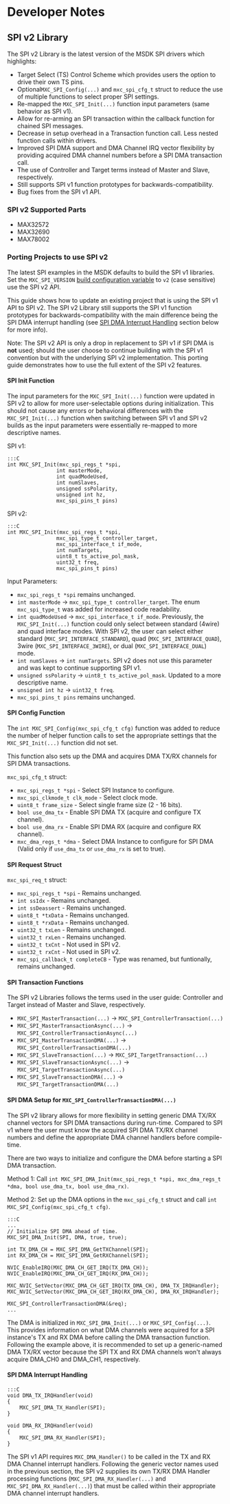 # Developer Notes

## SPI v2 Library

The SPI v2 Library is the latest version of the MSDK SPI drivers which highlights:

- Target Select (TS) Control Scheme which provides users the option to drive their own TS pins.
- Optional`MXC_SPI_Config(...)` and `mxc_spi_cfg_t` struct to reduce the use of multiple functions to select proper SPI settings.
- Re-mapped the `MXC_SPI_Init(...)` function input parameters (same behavior as SPI v1).
- Allow for re-arming an SPI transaction within the callback function for chained SPI messages.
- Decrease in setup overhead in a Transaction function call. Less nested function calls within drivers.
- Improved SPI DMA support and DMA Channel IRQ vector flexibility by providing acquired DMA channel numbers before a SPI DMA transaction call.
- The use of Controller and Target terms instead of Master and Slave, respectively.
- Still supports SPI v1 function prototypes for backwards-compatibility.
- Bug fixes from the SPI v1 API.

### SPI v2 Supported Parts

- MAX32572
- MAX32690
- MAX78002

### Porting Projects to use SPI v2

The latest SPI examples in the MSDK defaults to build the SPI v1 libraries. Set the `MXC_SPI_VERSION` [build configuration variable](#build-configuration-variables) to `v2` (case sensitive) use the SPI v2 API.

This guide shows how to update an existing project that is using the SPI v1 API to SPI v2. The SPI v2 Library still supports the SPI v1 function prototypes for backwards-compatibility with the main difference being the SPI DMA interrupt handling (see [SPI DMA Interrupt Handling](#spi-dma-interrupt-handling) section below for more info).

Note: The SPI v2 API is only a drop in replacement to SPI v1 if SPI DMA is **not** used; should the user choose to continue building with the SPI v1 convention but with the underlying SPI v2 implementation. This porting guide demonstrates how to use the full extent of the SPI v2 features.

#### SPI Init Function

The input parameters for the `MXC_SPI_Init(...)` function were updated in SPI v2 to allow for more user-selectable options during initialization. This should not cause any errors or behavioral differences with the `MXC_SPI_Init(...)` function when switching between SPI v1 and SPI v2 builds as the input parameters were essentially re-mapped to more descriptive names.

SPI v1:

    :::C
    int MXC_SPI_Init(mxc_spi_regs_t *spi,
                    int masterMode,
                    int quadModeUsed,
                    int numSlaves,
                    unsigned ssPolarity,
                    unsigned int hz,
                    mxc_spi_pins_t pins)

SPI v2:

    :::C
    int MXC_SPI_Init(mxc_spi_regs_t *spi,
                    mxc_spi_type_t controller_target,
                    mxc_spi_interface_t if_mode,
                    int numTargets,
                    uint8_t ts_active_pol_mask,
                    uint32_t freq,
                    mxc_spi_pins_t pins)

Input Parameters:

- `mxc_spi_regs_t *spi` remains unchanged.
- `int masterMode` -> `mxc_spi_type_t controller_target`. The enum `mxc_spi_type_t` was added for increased code readability.
- `int quadModeUsed` -> `mxc_spi_interface_t if_mode`. Previously, the `MXC_SPI_Init(...)` function could only select between standard (4wire) and quad interface modes. With SPI v2, the user can select either standard (`MXC_SPI_INTERFACE_STANDARD`), quad (`MXC_SPI_INTERFACE_QUAD`), 3wire (`MXC_SPI_INTERFACE_3WIRE`), or dual (`MXC_SPI_INTERFACE_DUAL`) mode.
- `int numSlaves` -> `int numTargets`. SPI v2 does not use this parameter and was kept to continue supporting SPI v1.
- `unsigned ssPolarity` -> `uint8_t ts_active_pol_mask`. Updated to a more descriptive name.
- `unsigned int hz` -> `uint32_t freq`.
- `mxc_spi_pins_t pins` remains unchanged.

#### SPI Config Function

The `int MXC_SPI_Config(mxc_spi_cfg_t cfg)` function was added to reduce the number of helper function calls to set the appropriate settings that the `MXC_SPI_Init(...)` function did not set.

This function also sets up the DMA and acquires DMA TX/RX channels for SPI DMA transactions.

`mxc_spi_cfg_t` struct:

- `mxc_spi_regs_t *spi` - Select SPI Instance to configure.
- `mxc_spi_clkmode_t clk_mode` - Select clock mode.
- `uint8_t frame_size` - Select single frame size (2 - 16 bits).
- `bool use_dma_tx` - Enable SPI DMA TX (acquire and configure TX channel).
- `bool use_dma_rx` - Enable SPI DMA RX (acquire and configure RX channel).
- `mxc_dma_regs_t *dma` - Select DMA Instance to configure for SPI DMA (Valid only if `use_dma_tx` or `use_dma_rx` is set to true).

#### SPI Request Struct

`mxc_spi_req_t` struct:

- `mxc_spi_regs_t *spi` - Remains unchanged.
- `int ssIdx` - Remains unchanged.
- `int ssDeassert` - Remains unchanged.
- `uint8_t *txData` - Remains unchanged.
- `uint8_t *rxData` - Remains unchanged.
- `uint32_t txLen` - Remains unchanged.
- `uint32_t rxLen` - Remains unchanged.
- `uint32_t txCnt` - Not used in SPI v2.
- `uint32_t rxCnt` - Not used in SPI v2.
- `mxc_spi_callback_t completeCB` - Type was renamed, but funtionally, remains unchanged.

#### SPI Transaction Functions

The SPI v2 Libraries follows the terms used in the user guide: Controller and Target instead of Master and Slave, respectively.

- `MXC_SPI_MasterTransaction(...)`        -> `MXC_SPI_ControllerTransaction(...)`
- `MXC_SPI_MasterTransactionAsync(...)`   -> `MXC_SPI_ControllerTransactionAsync(...)`
- `MXC_SPI_MasterTransactionDMA(...)`     -> `MXC_SPI_ControllerTransactionDMA(...)`
- `MXC_SPI_SlaveTransaction(...)`         -> `MXC_SPI_TargetTransaction(...)`
- `MXC_SPI_SlaveTransactionAsync(...)`    -> `MXC_SPI_TargetTransactionAsync(...)`
- `MXC_SPI_SlaveTransactionDMA(...)`      -> `MXC_SPI_TargetTransactionDMA(...)`

#### SPI DMA Setup for `MXC_SPI_ControllerTransactionDMA(...)`

The SPI v2 library allows for more flexibility in setting generic DMA TX/RX channel vectors for SPI DMA transactions during run-time. Compared to SPI v1 where the user must know the acquired SPI DMA TX/RX channel numbers and define the appropriate DMA channel handlers before compile-time.

There are two ways to initialize and configure the DMA before starting a SPI DMA transaction.

Method 1: Call `int MXC_SPI_DMA_Init(mxc_spi_regs_t *spi, mxc_dma_regs_t *dma, bool use_dma_tx, bool use_dma_rx)`.

Method 2: Set up the DMA options in the `mxc_spi_cfg_t` struct and call `int MXC_SPI_Config(mxc_spi_cfg_t cfg)`.

    :::C
    ...
    // Initialize SPI DMA ahead of time.
    MXC_SPI_DMA_Init(SPI, DMA, true, true);

    int TX_DMA_CH = MXC_SPI_DMA_GetTXChannel(SPI);
    int RX_DMA_CH = MXC_SPI_DMA_GetRXChannel(SPI);

    NVIC_EnableIRQ(MXC_DMA_CH_GET_IRQ(TX_DMA_CH));
    NVIC_EnableIRQ(MXC_DMA_CH_GET_IRQ(RX_DMA_CH));

    MXC_NVIC_SetVector(MXC_DMA_CH_GET_IRQ(TX_DMA_CH), DMA_TX_IRQHandler);
    MXC_NVIC_SetVector(MXC_DMA_CH_GET_IRQ(RX_DMA_CH), DMA_RX_IRQHandler);

    MXC_SPI_ControllerTransactionDMA(&req);
    ...

The DMA is initialized in `MXC_SPI_DMA_Init(...)` or `MXC_SPI_Config(...)`. This provides information on what DMA channels were acquired for a SPI instance's TX and RX DMA before calling the DMA transaction function. Following the example above, it is recommended to set up a generic-named DMA TX/RX vector because the SPI TX and RX DMA channels won't always acquire DMA_CH0 and DMA_CH1, respectively.

#### SPI DMA Interrupt Handling

    :::C
    void DMA_TX_IRQHandler(void)
    {
        MXC_SPI_DMA_TX_Handler(SPI);
    }

    void DMA_RX_IRQHandler(void)
    {
        MXC_SPI_DMA_RX_Handler(SPI);
    }

The SPI v1 API requires `MXC_DMA_Handler()` to be called in the TX and RX DMA Channel interrupt handlers. Following the generic vector names used in the previous section, the SPI v2 supplies its own TX/RX DMA Handler processing functions (`MXC_SPI_DMA_RX_Handler(...)` and `MXC_SPI_DMA_RX_Handler(...)`) that must be called within their appropriate DMA channel interrupt handlers.
